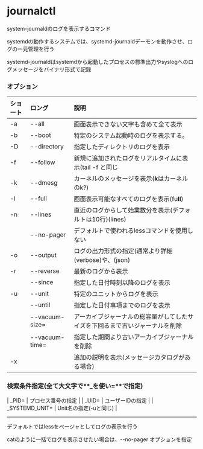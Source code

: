 # journalctl 

system-journaldのログを表示するコマンド

systemdの動作するシステムでは、systemd-journaldデーモンを動作させ、ログの一元管理を行う

systemd-journaldはsystemdから起動したプロセスの標準出力やsyslogへのログメッセージをバイナリ形式で記録

### オプション

| ショート | ロング | 説明 |
|:---|:---|:---|
| -a | --all | 画面表示できない文字も含めて全て表示 |
| -b | --boot | 特定のシステム起動時のログを表示する。 |
| -D | --directory | 指定したディレクトリのログを表示 |
| -f | --follow | 新規に追加されたログをリアルタイムに表示(tail -f と同じ |
| -k | --dmesg | カーネルのメッセージを表示(**k**はカーネルのk?)|
| -l | --full | 画面表示可能なすべてのログを表示(fu**ll**) |
| -n | --lines | 直近のログからして始業数分を表示(デフォルトは10行)(li**n**es) |
|  | --no-pager | デフォルトで使われるlessコマンドを使用しない |
| -o | --output | ログの出力形式の指定(通常より詳細(verbose)や、(json) |
| -r | --reverse | 最新のログから表示 |
|  | --since | 指定した日付時刻以降のログを表示 |
| -u | --unit | 特定のユニットからログを表示 |
|  | --until | 指定した日付事項までのログを表示 |
|  | --vacuum-size= | アーカイブジャーナルの総容量がしてしたサイズを下回るまで古いジャーナルを削除 |
|  | --vacuum-time= | 指定した期間より古いアーカイブジャーナルを削除 |
| -x |  | 追加の説明を表示(メッセージカタログがある場合) |

### 検索条件指定(全て大文字で**_**を使い**=**で指定)

| \_PID= | プロセス番号の指定 |
| \_UID= | ユーザーIDの指定 |
| \_SYSTEMD_UNIT= | Unit名の指定(-uと同じ) |

---

デフォルトではlessをページャとしてログの表示を行う

catのように一括でログを表示させたい場合は、--no-pager オプションを指定
